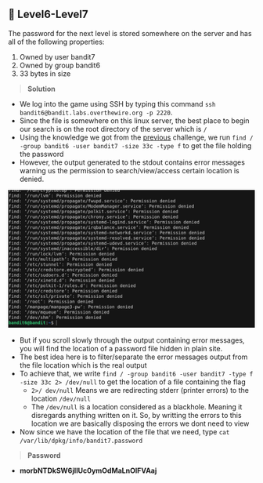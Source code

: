 ## :triangular_flag_on_post: Level6-Level7
The password for the next level is stored somewhere on the server and has all of the following properties:
1. Owned by user bandit7
2. Owned by group bandit6
3. 33 bytes in size

> **Solution**
- We log into the game using SSH by typing this command `ssh bandit6@bandit.labs.overthewire.org -p 2220`.
- Since the file is somewhere on this linux server, the best place to begin our search is on the root directory of the server which is `/`
- Using the knowledge we got from the [previous](https://github.com/Iams4g3/OverTheWire-Bandit/blob/main/Level5-Level6.md) challenge, we run `find / -group bandit6 -user bandit7 -size 33c -type f` to get the file holding the password
- However, the output generated to the stdout contains error messages warning us the permission to search/view/access certain location is denied.

![Lvl6-Lvl7](https://github.com/Iams4g3/OverTheWire-Bandit/blob/main/Resources/Lvl7-Screenshot.png)
  - But if you scroll slowly through the output containing error messages, you will find the location of a password file hidden in plain site.
  - The best idea here is to filter/separate the error messages output from the file location which is the real output
- To achieve that, we write `find / -group bandit6 -user bandit7 -type f -size 33c 2> /dev/null` to get the location of a file containing the flag
  - `2>/ dev/null` Means we are redirecting stderr (printer errors) to the location `/dev/null`
  - The `/dev/null` is a location considered as a blackhole. Meaning it disregards anything written on it. So, by writting the errors to this location we are basically disposing the errors we dont need to view
- Now since we have the location of the file that we need, type `cat /var/lib/dpkg/info/bandit7.password` 



> **Password**
- **morbNTDkSW6jIlUc0ymOdMaLnOlFVAaj**
